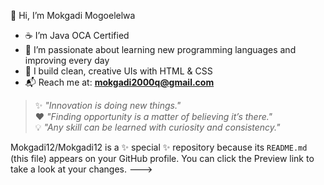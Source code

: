 👋 Hi, I’m Mokgadi Mogoelelwa  

- ☕ I’m Java OCA Certified
- 👀 I’m passionate about learning new programming languages and improving every day  
- 🎨 I build clean, creative UIs with HTML & CSS  
- 📬 Reach me at: **mokgadi2000q@gmail.com**

> ✨ *"Innovation is doing new things."*  
> ❤️ *"Finding opportunity is a matter of believing it’s there."*  
> 💡 *"Any skill can be learned with curiosity and consistency."*

Mokgadi12/Mokgadi12 is a ✨ special ✨ repository because its `README.md` (this file) appears on your GitHub profile.
You can click the Preview link to take a look at your changes.
--->
